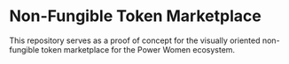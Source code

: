 # Non-Fungible Token Marketplace
This repository serves as a proof of concept for the visually oriented non-fungible token marketplace for the Power Women ecosystem.

